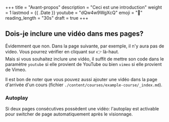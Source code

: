 +++
title = "Avant-propos"
description = "Ceci est une introduction"
weight = 1
lastmod = {{ .Date }}
youtube = "dQw4w9WgXcQ"
emoji = "👶"
reading_length = "30s"
draft = true
+++

## Dois-je inclure une vidéo dans mes pages?

Évidemment que non. Dans la page suivante, par exemple, il n'y aura pas de
video. Vous pourrez vérifier en cliquant sur <kbd>👉</kbd> là-haut.  
Mais si vous souhaitez inclure une vidéo, il suffit de mettre son code
dans le paramètre `youtube` si elle provient de YouTube ou bien `vimeo`
si elle provient de Vimeo.

Il est bon de noter que vous pouvez aussi ajouter une vidéo dans la page
d'arrivée d'un cours (fichier `./content/courses/example-course/_index.md`).

### Autoplay

Si deux pages consécutives possèdent une vidéo: l'autoplay est activable pour
switcher de page automatiquement après le visionnage.
